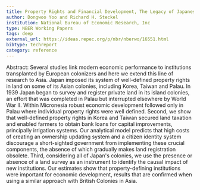 ```yaml
---
title: Property Rights and Financial Development, The Legacy of Japanese Colonial Institutions
author: Dongwoo Yoo and Richard H. Steckel
institution: National Bureau of Economic Research, Inc
type: NBER Working Papers
tags: deep
external_url: https://ideas.repec.org/p/nbr/nberwo/16551.html
bibtype: techreport
category: reference
---
```

Abstract: Several studies link modern economic performance to institutions transplanted by European colonizers and here we extend this line of research to Asia. Japan imposed its system of well-defined property rights in land on some of its Asian colonies, including Korea, Taiwan and Palau. In 1939 Japan began to survey and register private land in its island colonies, an effort that was completed in Palau but interrupted elsewhere by World War II. Within Micronesia robust economic development followed only in Palau where individual property rights were well defined. Second, we show that well-defined property rights in Korea and Taiwan secured land taxation and enabled farmers to obtain bank loans for capital improvements, principally irrigation systems. Our analytical model predicts that high costs of creating an ownership updating system and a citizen identity system discourage a short-sighted government from implementing these crucial components, the absence of which gradually makes land registration obsolete. Third, considering all of Japan's colonies, we use the presence or absence of a land survey as an instrument to identify the causal impact of new institutions. Our estimates show that property-defining institutions were important for economic development, results that are confirmed when using a similar approach with British Colonies in Asia.
